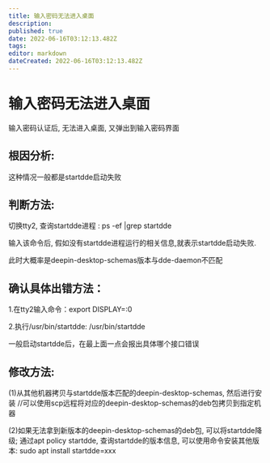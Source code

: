 ```yaml
---
title: 输入密码无法进入桌面
description: 
published: true
date: 2022-06-16T03:12:13.482Z
tags: 
editor: markdown
dateCreated: 2022-06-16T03:12:13.482Z
---
```


# 输入密码无法进入桌面
输入密码认证后, 无法进入桌面, 又弹出到输入密码界面
## 根因分析:

这种情况一般都是startdde启动失败

## 判断方法:

切换tty2, 查询startdde进程 : ps -ef |grep startdde

输入该命令后, 假如没有startdde进程运行的相关信息,就表示startdde启动失败.

此时大概率是deepin-desktop-schemas版本与dde-daemon不匹配


## 确认具体出错方法：

1.在tty2输入命令：export DISPLAY=:0

2.执行/usr/bin/startdde: /usr/bin/startdde

一般启动startdde后，在最上面一点会报出具体哪个接口错误


## 修改方法:

(1)从其他机器拷贝与startdde版本匹配的deepin-desktop-schemas, 然后进行安装 //可以使用scp远程将对应的deepin-desktop-schemas的deb包拷贝到指定机器

(2)如果无法拿到新版本的deepin-desktop-schemas的deb包, 可以将startdde降级; 通过apt policy startdde, 查询startdde的版本信息, 可以使用命令安装其他版本: sudo apt install startdde=xxx